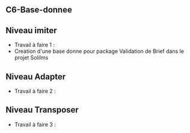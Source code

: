 ## C6-Base-donnee
## Niveau imiter

 - Travail à faire 1 :
  -   Creation d'une base donne pour  package  Validation de Brief   dans le projet Solilms 
  
## Niveau Adapter 
- Travail à faire 2 :
  
## Niveau Transposer

- Travail à faire 3 :
